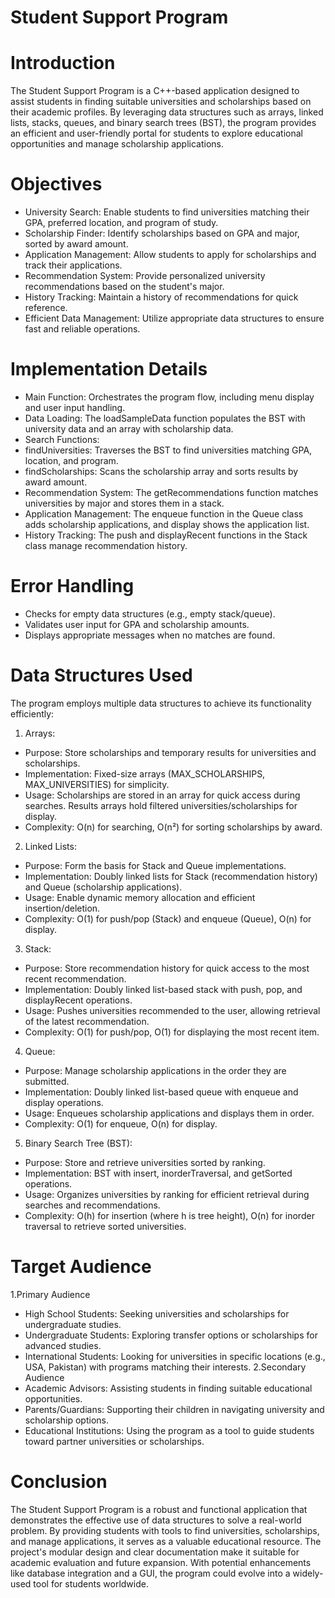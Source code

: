 # Student Support Program 
# Introduction 
The Student Support Program is a C++-based application designed to assist students in finding 
suitable universities and scholarships based on their academic profiles. By leveraging data 
structures such as arrays, linked lists, stacks, queues, and binary search trees (BST), the program 
provides an efficient and user-friendly portal for students to explore educational opportunities 
and manage scholarship applications.  
# Objectives 
-  University Search: Enable students to find universities matching their GPA, preferred 
location, and program of study. 
- Scholarship Finder: Identify scholarships based on GPA and major, sorted by award 
amount. 
- Application Management: Allow students to apply for scholarships and track their 
applications. 
- Recommendation System: Provide personalized university recommendations based on 
the student's major. 
- History Tracking: Maintain a history of recommendations for quick reference. 
- Efficient Data Management: Utilize appropriate data structures to ensure fast and 
reliable operations.
# Implementation Details 
- Main Function: Orchestrates the program flow, including menu display and user input 
handling. 
- Data Loading: The loadSampleData function populates the BST with university data 
and an array with scholarship data. 
- Search Functions: 
- findUniversities: Traverses the BST to find universities matching GPA, 
location, and program. 
- findScholarships: Scans the scholarship array and sorts results by award 
amount. 
- Recommendation System: The getRecommendations function matches universities by 
major and stores them in a stack. 
- Application Management: The enqueue function in the Queue class adds scholarship 
applications, and display shows the application list. 
- History Tracking: The push and displayRecent functions in the Stack class manage 
recommendation history.
# Error Handling 
- Checks for empty data structures (e.g., empty stack/queue). 
- Validates user input for GPA and scholarship amounts. 
- Displays appropriate messages when no matches are found.
# Data Structures Used 
The program employs multiple data structures to achieve its functionality efficiently: 
1. Arrays: 
-  Purpose: Store scholarships and temporary results for universities and 
scholarships. 
-  Implementation: Fixed-size arrays (MAX_SCHOLARSHIPS, MAX_UNIVERSITIES) 
for simplicity. 
-  Usage: Scholarships are stored in an array for quick access during searches. 
Results arrays hold filtered universities/scholarships for display. 
-  Complexity: O(n) for searching, O(n²) for sorting scholarships by award. 
2. Linked Lists: 
-  Purpose: Form the basis for Stack and Queue implementations. 
-  Implementation: Doubly linked lists for Stack (recommendation history) and 
Queue (scholarship applications). 
-  Usage: Enable dynamic memory allocation and efficient insertion/deletion. 
-  Complexity: O(1) for push/pop (Stack) and enqueue (Queue), O(n) for display. 
3. Stack: 
-  Purpose: Store recommendation history for quick access to the most recent 
recommendation. 
-  Implementation: Doubly linked list-based stack with push, pop, and 
displayRecent operations. 
-  Usage: Pushes universities recommended to the user, allowing retrieval of the 
latest recommendation. 
-  Complexity: O(1) for push/pop, O(1) for displaying the most recent item. 
4. Queue: 
-  Purpose: Manage scholarship applications in the order they are submitted. 
-  Implementation: Doubly linked list-based queue with enqueue and display 
operations. 
-  Usage: Enqueues scholarship applications and displays them in order. 
-  Complexity: O(1) for enqueue, O(n) for display. 
5. Binary Search Tree (BST): 
-  Purpose: Store and retrieve universities sorted by ranking. 
-  Implementation: BST with insert, inorderTraversal, and getSorted 
operations. 
-  Usage: Organizes universities by ranking for efficient retrieval during searches 
and recommendations. 
-  Complexity: O(h) for insertion (where h is tree height), O(n) for inorder traversal 
to retrieve sorted universities.
# Target Audience 
1.Primary Audience 
- High School Students: Seeking universities and scholarships for undergraduate studies. 
- Undergraduate Students: Exploring transfer options or scholarships for advanced 
studies. 
- International Students: Looking for universities in specific locations (e.g., USA, 
Pakistan) with programs matching their interests. 
2.Secondary Audience 
- Academic Advisors: Assisting students in finding suitable educational opportunities. 
- Parents/Guardians: Supporting their children in navigating university and scholarship 
options. 
- Educational Institutions: Using the program as a tool to guide students toward partner 
universities or scholarships.
# Conclusion 
The Student Support Program is a robust and functional application that demonstrates the 
effective use of data structures to solve a real-world problem. By providing students with tools to 
find universities, scholarships, and manage applications, it serves as a valuable educational 
resource. The project's modular design and clear documentation make it suitable for academic 
evaluation and future expansion. With potential enhancements like database integration and a 
GUI, the program could evolve into a widely-used tool for students worldwide.
